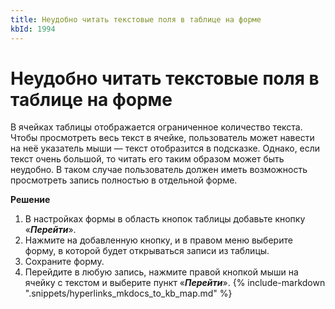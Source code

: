 ```yaml
---
title: Неудобно читать текстовые поля в таблице на форме
kbId: 1994
---
```


# Неудобно читать текстовые поля в таблице на форме

В ячейках таблицы отображается ограниченное количество текста. Чтобы просмотреть весь текст в ячейке, пользователь может навести на неё указатель мыши — текст отобразится в подсказке. Однако, если текст очень большой, то читать его таким образом может быть неудобно. В таком случае пользователь должен иметь возможность просмотреть запись полностью в отдельной форме.

**Решение**

1. В настройках формы в область кнопок таблицы добавьте кнопку «***Перейти***».
2. Нажмите на добавленную кнопку, и в правом меню выберите форму, в которой будет открываться записи из таблицы.
3. Сохраните форму.
4. Перейдите в любую запись, нажмите правой кнопкой мыши на ячейку с текстом и выберите пункт «***Перейти***».
{% include-markdown ".snippets/hyperlinks_mkdocs_to_kb_map.md" %}
